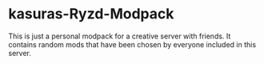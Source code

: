 # kasuras-Ryzd-Modpack

This is just a personal modpack for a creative server with friends. 
It contains random mods that have been chosen by everyone included in this server.
